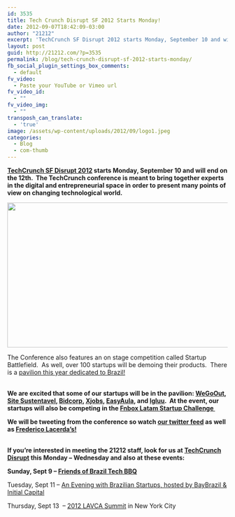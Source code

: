 ```yaml
---
id: 3535
title: Tech Crunch Disrupt SF 2012 Starts Monday!
date: 2012-09-07T18:42:09-03:00
author: "21212"
excerpt: 'TechCrunch SF Disrupt 2012 starts Monday, September 10 and will end on the 12th.  We are excited that some of our startups will be in the Brazil pavilion: WeGoOut, Site Sustentavel, Bidcorp, Xjobs, EasyAula, and Igluu.'
layout: post
guid: http://21212.com/?p=3535
permalink: /blog/tech-crunch-disrupt-sf-2012-starts-monday/
fb_social_plugin_settings_box_comments:
  - default
fv_video:
  - Paste your YouTube or Vimeo url
fv_video_id:
  - ""
fv_video_img:
  - ""
transposh_can_translate:
  - 'true'
image: /assets/wp-content/uploads/2012/09/logo1.jpeg
categories:
  - Blog
  - com-thumb
---
```

<strong id="internal-source-marker_0.18057800480164587"><a href="http://techcrunch.com/events/disrupt-sf-2012/event-info/">TechCrunch SF Disrupt 2012</a> starts Monday, September 10 and will end on the 12th.  The TechCrunch conference is meant to bring together experts in the digital and entrepreneurial space in order to present many points of view on changing technological world.</strong>

<img src="{{ site.url }}https://lh6.googleusercontent.com/TMpg22TsaxF3Lx1nf5rGUrMb12jepKuWE1SueSmxiJ0gh88C4g6xcJdFY-dCMfXSaTfnaiNmO37giB_f-yUbQ_HYoydwySRSjnIYp6Nv2TlTd1FIdSI" alt="" width="540" height="331" />

The Conference also features an on stage competition called Startup Battlefield.  As well, over 100 startups will be demoing their products.  There is a [pavilion this year dedicated to Brazil!](http://techcrunch.com/2012/07/04/pavilions/)

<strong id="internal-source-marker_0.18057800480164587"><br /> We are excited that some of our startups will be in the pavilion: <a href="http://www.wegoout.com/">WeGoOut</a>, <a href="http://sitesustentavel.com.br/">Site Sustentavel</a>, <a href="http://bidcorp.com.br/">Bidcorp</a>, <a href="http://xjobs.com.br/">Xjobs</a>, <a href="http://www.easyaula.com.br/">EasyAula</a>, and <a href="http://www.igluu.com.br/">Igluu</a>.  </strong><strong id="internal-source-marker_0.18057800480164587">At the event, our startups will also be competing in the <a href="http://21212.com/blog/fnbox-presents-latin-america-startup-challenge-at-techcrunch-disrupt-sf/">Fnbox Latam Startup Challenge </a></strong>

<strong id="internal-source-marker_0.18057800480164587">We will be tweeting from the conference so watch <a href="http://www.twitter.com/21212com">our twitter feed</a> as well as <a href="http://www.twitter.com/frelacerda">Frederico Lacerda&#8217;s!</a></strong>

<strong id="internal-source-marker_0.18057800480164587"><br /> If you&#8217;re interested in meeting the 21212 staff, look for us at <a href="http://techcrunch.com/events/disrupt-sf-2012/event-info/">TechCrunch Disrupt</a> this Monday &#8211; Wednesday and also at these events:<br /> </strong>

<strong id="internal-source-marker_0.18057800480164587">Sunday, Sept 9 &#8211; <a href="http://friendsofbraziltech2012.eventbrite.com/">Friends of Brazil Tech BBQ</a></strong>

Tuesday, Sept 11 &#8211; [An Evening with Brazilian Startups, hosted by BayBrazil & Initial Capital](https://baybrazildisrupt-eorg.eventbrite.com/)

Thursday, Sept 13  &#8211; [2012 LAVCA Summit](http://lavca.org/events/2012summit/) in New York City